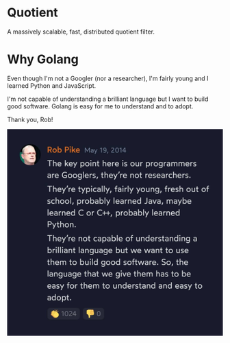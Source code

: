 # Quotient

A massively scalable, fast, distributed quotient filter.

# Why Golang

Even though I'm not a Googler (nor a researcher), I'm fairly young and I learned Python and JavaScript.

I'm not capable of understanding a brilliant language but I want to build good software. Golang is easy for me to understand and to adopt.

Thank you, Rob!

![I'm dumb](/misc/imdumb.jpg)